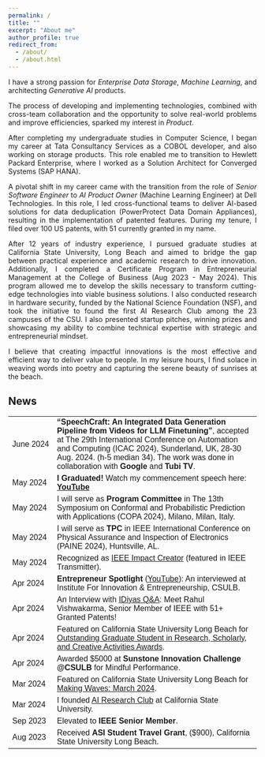 ```yaml
---
permalink: /
title: ""
excerpt: "About me"
author_profile: true
redirect_from: 
  - /about/
  - /about.html
---
```



<head>
<style>
table {
  font-family: arial, sans-serif;
  border-collapse: collapse;
  width: 100%;
}

td, th {
  border: 1px solid #dddddd;
  text-align: left;
  padding: 8px;
}

tr:nth-child(even) {
  background-color: #dddddd;
}
</style>
</head>



<p align="justify">
I have a strong passion for <i>Enterprise Data Storage</i>, <i>Machine Learning</i>, and architecting <i>Generative AI</i> products. 
</p>

<p align="justify">
The process of developing and implementing technologies, combined with cross-team collaboration and the opportunity to solve real-world problems and improve efficiencies, sparked my interest in <i>Product</i>.
</p>

<p align="justify">
After completing my undergraduate studies in Computer Science, I began my career at Tata Consultancy Services as a COBOL developer, and also working on storage products. This role enabled me to transition to Hewlett Packard Enterprise, where I worked as a Solution Architect for Converged Systems (SAP HANA).
</p>

<p align="justify">
A pivotal shift in my career came with the transition from the role of <i>Senior Software Engineer</i> to <i>AI Product Owner</i> (Machine Learning Engineer) at Dell Technologies. In this role, I led cross-functional teams to deliver AI-based solutions for data deduplication (PowerProtect Data Domain Appliances), resulting in the implementation of patented features. During my tenure, I filed over 100 US patents, with 51 currently granted in my name.
</p>

<p align="justify">
After 12 years of industry experience, I pursued graduate studies at California State University, Long Beach and aimed to bridge the gap between practical experience and academic research to drive innovation. Additionally, I completed a Certificate Program in Entrepreneurial Management at the College of Business (Aug 2023 - May 2024). This program allowed me to develop the skills necessary to transform cutting-edge technologies into viable business solutions. I also conducted research in hardware security, funded by the National Science Foundation (NSF), and took the initiative to found the first AI Research Club among the 23 campuses of the CSU. I also presented startup pitches, winning prizes and showcasing my ability to combine technical expertise with strategic and entrepreneurial mindset.
</p>

<p align="justify">
I believe that creating impactful innovations is the most effective and efficient way to deliver value to people. In my leisure hours, I find solace in weaving words into poetry and capturing the serene beauty of sunrises at the beach.
</p>



<h2> News </h2>

<table>

  <tr>
    <td style="white-space: nowrap;">June 2024</td>
    <td><strong>“SpeechCraft: An Integrated Data Generation Pipeline from Videos for LLM Finetuning”</strong>, accepted at The 29th International Conference on Automation and Computing (ICAC 2024), Sunderland, UK, 28-30 Aug. 2024. (h-5 median 34). The work was done in collaboration with <strong>Google</strong> and <strong>Tubi TV</strong>.</td>
  </tr>


  <tr>
    <td style="white-space: nowrap;">May 2024</td>
    <td><strong>I Graduated!</strong> Watch my commencement speech here: <a href="https://youtu.be/kqFHBtrKq3c?t=5858" target="_blank"><strong>YouTube</strong></a></td>
  </tr>

  <tr>
    <td style="white-space: nowrap;">May 2024</td>
    <td>I will serve as <strong>Program Committee</strong> in The 13th Symposium on Conformal and Probabilistic Prediction with Applications (COPA 2024), Milano, Milan, Italy.</td>
  </tr>

  <tr>
    <td style="white-space: nowrap;">May 2024</td>
    <td>I will serve as <strong>TPC</strong> in IEEE International Conference on Physical Assurance and Inspection of Electronics (PAINE 2024), Huntsville, AL.</td>
  </tr>

  <tr>
    <td style="white-space: nowrap;">May 2024</td>
    <td>Recognized as <a href="https://transmitter.ieee.org/author/rahulvishwakarma/" target="_blank">IEEE Impact Creator</a> (featured in IEEE Transmitter).</td>
  </tr>

  <tr>
    <td style="white-space: nowrap;">Apr 2024</td>
    <td><strong>Entrepreneur Spotlight</strong> (<a href="https://www.youtube.com/watch?v=yD4Z8FDQ02Q" target="_blank">YouTube</a>): An interviewed at Institute For Innovation & Entrepreneurship, CSULB.</td>
  </tr>
  
  <tr>
    <td style="white-space: nowrap;">Apr 2024</td>
    <td>An Interview with <a href="https://idiyas.com/blog/idiyas-qa-meet-rahul-vishwakarma-senior-member-of-ieee-with-51-granted-patents/" target="_blank">IDiyas Q&A</a>: Meet Rahul Vishwakarma, Senior Member of IEEE with 51+ Granted Patents!</td>
  </tr>

  <tr>
    <td style="white-space: nowrap;">Apr 2024</td>
    <td>Featured on California State University Long Beach for <a href="https://www.csulb.edu/office-of-the-provost/university-achievement-awards" target="_blank">Outstanding Graduate Student in Research, Scholarly, and Creative Activities Awards</a>.</td>
  </tr>

  <tr>
    <td style="white-space: nowrap;">Apr 2024</td>
    <td>Awarded $5000 at <strong>Sunstone Innovation Challenge @CSULB</strong> for Mindful Performance.</td>
  </tr>

  <tr>
    <td style="white-space: nowrap;">Mar 2024</td>
    <td>Featured on California State University Long Beach for <a href="https://www.csulb.edu/news/making-waves/article/making-waves-march-2024" target="_blank">Making Waves: March 2024</a>.</td>
  </tr>

  <tr>
    <td style="white-space: nowrap;">Mar 2024</td>
    <td>I founded <a href="https://www.csulb.edu/college-of-engineering/article/ai-research-club-launches" target="_blank">AI Research Club</a> at California State University.</td>
  </tr>

  <tr>
    <td style="white-space: nowrap;">Sep 2023</td>
    <td>Elevated to <strong>IEEE Senior Member</strong>.</td>
  </tr>

  <tr>
    <td style="white-space: nowrap;">Aug 2023</td>
    <td>Received <strong>ASI Student Travel Grant</strong>, ($900), California State University Long Beach.</td>
  </tr>

</table>
